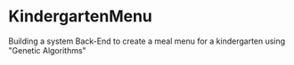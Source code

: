 # KindergartenMenu
Building a system Back-End to create a meal menu for a kindergarten using "Genetic Algorithms"
